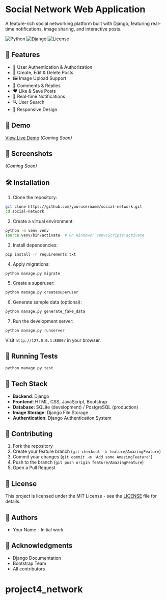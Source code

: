 # Social Network Web Application

A feature-rich social networking platform built with Django, featuring real-time notifications, image sharing, and interactive posts.

![Python](https://img.shields.io/badge/Python-3.8%2B-blue)
![Django](https://img.shields.io/badge/Django-3.2%2B-green)
![License](https://img.shields.io/badge/license-MIT-blue)

## 🌟 Features

- 👤 User Authentication & Authorization
- 📝 Create, Edit & Delete Posts
- 🖼️ Image Upload Support
- 💬 Comments & Replies
- ❤️ Like & Save Posts
- 🔔 Real-time Notifications
- 🔍 User Search
- 📱 Responsive Design

## 🚀 Demo

[View Live Demo](#) _(Coming Soon)_

## 📸 Screenshots

_(Coming Soon)_

## 🛠️ Installation

1. Clone the repository:
```bash
git clone https://github.com/yourusername/social-network.git
cd social-network
```

2. Create a virtual environment:
```bash
python -m venv venv
source venv/bin/activate  # On Windows: venv\Scripts\activate
```

3. Install dependencies:
```bash
pip install -r requirements.txt
```

4. Apply migrations:
```bash
python manage.py migrate
```

5. Create a superuser:
```bash
python manage.py createsuperuser
```

6. Generate sample data (optional):
```bash
python manage.py generate_fake_data
```

7. Run the development server:
```bash
python manage.py runserver
```

Visit `http://127.0.0.1:8000/` in your browser.

## 🧪 Running Tests

```bash
python manage.py test
```

## 🔧 Tech Stack

- **Backend**: Django
- **Frontend**: HTML, CSS, JavaScript, Bootstrap
- **Database**: SQLite (development) / PostgreSQL (production)
- **Image Storage**: Django File Storage
- **Authentication**: Django Authentication System

## 📝 Contributing

1. Fork the repository
2. Create your feature branch (`git checkout -b feature/AmazingFeature`)
3. Commit your changes (`git commit -m 'Add some AmazingFeature'`)
4. Push to the branch (`git push origin feature/AmazingFeature`)
5. Open a Pull Request

## 📄 License

This project is licensed under the MIT License - see the [LICENSE](LICENSE) file for details.

## 👥 Authors

- Your Name - Initial work

## 🙏 Acknowledgments

- Django Documentation
- Bootstrap Team
- All contributors
# project4_network
